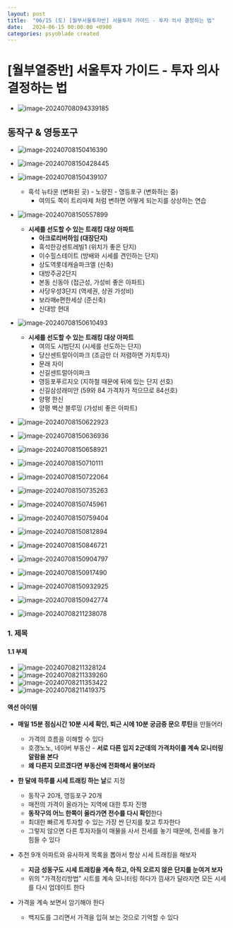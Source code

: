 ```yaml
---
layout: post
title:  "06/15 (토) [월부서울투자반] 서울투자 가이드 - 투자 의사 결정하는 법"
date:   2024-06-15 00:00:00 +0900
categories: psyoblade created
---
```


# [월부열중반] 서울투자 가이드 - 투자 의사 결정하는 법

* ![image-20240708094339185](/private/images/2024-06-16-seoltu-day10/image-20240708094339185.png)





## 동작구 & 영등포구

* ![image-20240708150416390](/private/images/2024-06-16-seoltu-day10/image-20240708150416390.png)
* ![image-20240708150428445](/private/images/2024-06-16-seoltu-day10/image-20240708150428445.png)
* ![image-20240708150439107](/private/images/2024-06-16-seoltu-day10/image-20240708150439107.png)
  * 흑석 뉴타운 (변화된 곳) - 노량진 - 영등포구 (변화하는 중)
    * 여의도 쪽이 트리마제 처럼 변하면 어떻게 되는지를 상상하는 연습
* ![image-20240708150557899](/private/images/2024-06-16-seoltu-day10/image-20240708150557899.png)
  * **시세를 선도할 수 있는 트래킹 대상 아파트**
    * **아크로리버하임 (대장단지)**
    * 흑석한강센트레빌1 (위치가 좋은 단지)
    * 이수힐스테이트 (방배와 시세를 견인하는 단지)
    * 상도역롯데캐슬파크엘 (신축)
    * 대방주공2단지
    * 본동 신동아 (접근성, 가성비 좋은 아파트)
    * 사당우성3단지 (역세권, 상권 가성비)
    * 보라매e편한세상 (준신축)
    * 신대방 현대 
* ![image-20240708150610493](/private/images/2024-06-16-seoltu-day10/image-20240708150610493.png)
  * **시세를 선도할 수 있는 트래킹 대상 아파트**
    * 여의도 시범단지 (시세를 선도하는 단지)
    * 당산센트럴아이파크 (조금만 더 저렴하면 가치투자)
    * 문래 자이
    * 신길센트럴아이파크
    * 영등포푸르지오 (지하철 때문에 뒤에 있는 단지 선호)
    * 신길삼성래미안 (59와 84 가격차가 적으므로 84선호)
    * 양평 한신 
    * 양평 벽산 블루밍 (가성비 좋은 아파트)
* ![image-20240708150622923](/private/images/2024-06-16-seoltu-day10/image-20240708150622923.png)
* ![image-20240708150636936](/private/images/2024-06-16-seoltu-day10/image-20240708150636936.png)
* ![image-20240708150658921](/private/images/2024-06-16-seoltu-day10/image-20240708150658921.png)
* ![image-20240708150710111](/private/images/2024-06-16-seoltu-day10/image-20240708150710111.png)
* ![image-20240708150722064](/private/images/2024-06-16-seoltu-day10/image-20240708150722064.png)
* ![image-20240708150735263](/private/images/2024-06-16-seoltu-day10/image-20240708150735263.png)
* ![image-20240708150745961](/private/images/2024-06-16-seoltu-day10/image-20240708150745961.png)
* ![image-20240708150759404](/private/images/2024-06-16-seoltu-day10/image-20240708150759404.png)
* ![image-20240708150812894](/private/images/2024-06-16-seoltu-day10/image-20240708150812894.png)
* ![image-20240708150846721](/private/images/2024-06-16-seoltu-day10/image-20240708150846721.png)
* ![image-20240708150904797](/private/images/2024-06-16-seoltu-day10/image-20240708150904797.png)
* ![image-20240708150917490](/private/images/2024-06-16-seoltu-day10/image-20240708150917490.png)
* ![image-20240708150932925](/private/images/2024-06-16-seoltu-day10/image-20240708150932925.png)
* ![image-20240708150942774](/private/images/2024-06-16-seoltu-day10/image-20240708150942774.png)

* ![image-20240708211238078](/private/images/2024-06-16-seoltu-day10/image-20240708211238078.png)

### 1. 제목

#### 1.1 부제

* ![image-20240708211328124](/private/images/2024-06-16-seoltu-day10/image-20240708211328124.png)
* ![image-20240708211339260](/private/images/2024-06-16-seoltu-day10/image-20240708211339260.png)
* ![image-20240708211353422](/private/images/2024-06-16-seoltu-day10/image-20240708211353422.png)
* ![image-20240708211419375](/private/images/2024-06-16-seoltu-day10/image-20240708211419375.png)



#### 액션 아이템

* **매일 15분 점심시간 10분 시세 확인, 퇴근 시에 10분 궁금증 문으 루틴**을 만들어라
  * 가격의 흐름을 이해할 수 있다
  * 호갱노노, 네이버 부동산 - **서로 다른 입지 2군데의 가격차이를 계속 모니터링 알람을 본다**
  * **왜 다른지 모르겠다면 부동산에 전화해서 물어보라**
* **한 달에 하루를 시세 트래킹 하는 날**로 지정
  * 동작구 20개, 영등포구 20개
  * 매전의 가격이 올라가는 지역에 대한 투자 진행
  * **동작구의 어느 한쪽이 올라가면 전수를 다시 확인**한다
  * 최대한 빠르게 투자할 수 있는 가장 싼 단지를 찾고 투자한다
  * 그렇지 않으면 다른 투자자들이 매물을 사서 전세를 놓기 때문에, 전세를 놓기 힘들 수 있다

* 추천 9개 아파트와 유사하게 목록을 뽑아서 항상 시세 트래킹을 해보자
  * **지금 성동구도 시세 트래킹을 계속 하고, 아직 오르지 않은 단지를 눈여겨 보자**
  * 위의 "가격정리방법" 시트를 계속 모니터링 하다가 낌새가 달라지면 모든 시세를 다시 업데이트 한다
* 가격을 계속 보면서 암기해야 한다
  * 백지도를 그리면서 가격을 입혀 보는 것으로 기억할 수 있다



